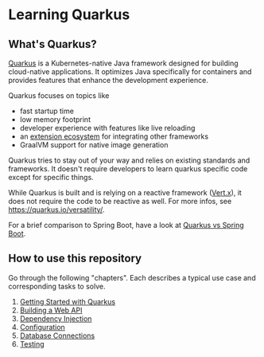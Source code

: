 # Learning Quarkus

## What's Quarkus?

[Quarkus](https://quarkus.io/) is a Kubernetes-native Java framework designed for building cloud-native applications.
It optimizes Java specifically for containers and provides features that enhance the development experience.

Quarkus focuses on topics like

- fast startup time
- low memory footprint
- developer experience with features like live reloading
- an [extension ecosystem](https://quarkus.io/extensions/) for integrating other frameworks
- GraalVM support for native image generation

Quarkus tries to stay out of your way and relies on existing standards and frameworks.
It doesn't require developers to learn quarkus specific code except for specific things.

While Quarkus is built and is relying on a reactive framework ([Vert.x](https://vertx.io)), it does not require the code
to be reactive as well.
For more infos, see https://quarkus.io/versatility/.

For a brief comparison to Spring Boot, have a look at [Quarkus vs Spring Boot](docs/Quarkus-vs-SpringBoot.md).

## How to use this repository

Go through the following "chapters". Each describes a typical use case and corresponding tasks to solve.

1. [Getting Started with Quarkus](docs/1-Getting-Started.md)
2. [Building a Web API](docs/2-Web-API.md)
3. [Dependency Injection](docs/3-Dependency-Injection.md)
4. [Configuration](docs/4-Configuring-Quarkus.md)
5. [Database Connections](docs/5-Databases.md)
6. [Testing](docs/6-Testing.md)